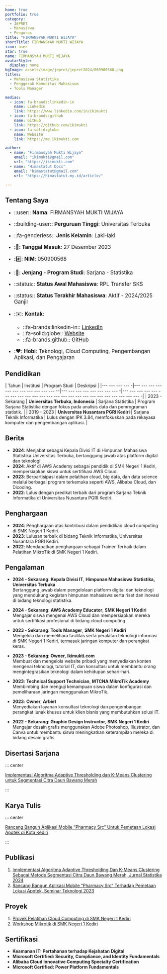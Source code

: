 ```yaml
--- 
home: true
portfolio: true
category:
  - JEPRET
  - Mahasiswa
  - Pengurus
title: "FIRMANSYAH MUKTI WIJAYA"
shortTitle: FIRMANSYAH MUKTI WIJAYA
icon: user
star: true
name: FIRMANSYAH MUKTI WIJAYA
avatarStyle:
  display: none
bgImage: assets/image/jepret/jepret2024/050900568.png
titles:
  - Mahasiswa Statistika
  - Penggerak Komunitas Mahasiswa
  - Tools Manager

medias:
  - icon: fa-brands:linkedin-in
    name: LinkedIn
    link: https://www.linkedin.com/in/ikimukti
  - icon: fa-brands:github
    name: GitHub
    link: https://github.com/ikimukti
  - icon: fa-solid:globe
    name: Website
    link: https://me.ikimukti.com

author:
  - name: "Firmansyah Mukti Wijaya"
    email: "ikimukti@gmail.com"
    url: "https://ikimukti.com"
  - name: "Himastatut Docs"
    email: "himastatut@gmail.com"
    url: "https://himastatut.my.id/article/"

--- 
```


## Tentang Saya

<div style="font-size: 1.2em">

- ::user:: **Nama**: FIRMANSYAH MUKTI WIJAYA
- ::building-user:: **Perguruan Tinggi**: Universitas Terbuka
- ::fa-genderless:: **Jenis Kelamin**: Laki-laki
- ::calendar:: **Tanggal Masuk**: 27 Desember 2023
- ::hash:: **NIM**: 050900568
- ::book:: **Jenjang - Program Studi**: Sarjana - Statistika
- ::status:: **Status Awal Mahasiswa**: RPL Transfer SKS
- ::status:: **Status Terakhir Mahasiswa**: Aktif - 2024/2025 Ganjil
- ::envelope:: **Kontak**:
  - ::fa-brands:linkedin-in:: [LinkedIn](https://www.linkedin.com/in/ikimukti)
  - ::fa-solid:globe:: [Website](https://me.ikimukti.com)
  - ::fa-brands:github:: [GitHub](https://github.com/ikimukti)

- ::heart:: **Hobi**: Teknologi, Cloud Computing, Pengembangan Aplikasi, dan Pengajaran

</div>

## Pendidikan

| Tahun       | Institusi                        | Program Studi           | Deskripsi                                                               |
|--- --- --- --- -|--- --- --- --- --- --- --- --- --- --- --- --|--- --- --- --- --- --- --- --- -|--- --- --- --- --- --- --- --- --- --- --- --- --- --- --- --- --- --- --- --- --- --- --- --- -|
| 2023 - Sekarang | **Universitas Terbuka, Indonesia** | Sarjana Statistika       | Program Sarjana Statistika dengan fokus pada analisis data dan pemrograman statistik. |
| 2019 - 2023 | **Universitas Nusantara PGRI Kediri** | Sarjana Teknik Informatika | Lulus dengan IPK 3.84, memfokuskan pada rekayasa komputer dan pengembangan aplikasi. |

## Berita
- **2024**: Menjabat sebagai Kepala Divisi IT di Himpunan Mahasiswa Statistika Universitas Terbuka, bertanggung jawab atas platform digital dan teknologi.
- **2024**: Aktif di AWS Academy sebagai pendidik di SMK Negeri 1 Kediri, mempersiapkan siswa untuk sertifikasi AWS Cloud.
- **2023**: Berpartisipasi dalam pelatihan cloud, big data, dan data science melalui berbagai program terkemuka seperti AWS, Alibaba Cloud, dan Dicoding.
- **2022**: Lulus dengan predikat terbaik dari program Sarjana Teknik Informatika di Universitas Nusantara PGRI Kediri.

## Penghargaan

- **2024**: Penghargaan atas kontribusi dalam pendidikan cloud computing di SMK Negeri 1 Kediri.
- **2023**: Lulusan terbaik di bidang Teknik Informatika, Universitas Nusantara PGRI Kediri.
- **2022**: Mendapatkan penghargaan sebagai Trainer Terbaik dalam Pelatihan MikroTik di SMK Negeri 1 Kediri.

## Pengalaman

- **2024 - Sekarang**: **Kepala Divisi IT**, **Himpunan Mahasiswa Statistika, Universitas Terbuka**  
  Bertanggung jawab dalam pengelolaan platform digital dan teknologi yang mendukung kegiatan himpunan mahasiswa serta riset dan inovasi di bidang teknologi statistika.

- **2024 - Sekarang**: **AWS Academy Educator**, **SMK Negeri 1 Kediri**  
  Mengajar siswa mengenai AWS Cloud dan mempersiapkan mereka untuk sertifikasi profesional di bidang cloud computing.
  
- **2023 - Sekarang**: **Tools Manager**, **SMK Negeri 1 Kediri**  
  Mengelola dan memelihara fasilitas serta peralatan teknologi informasi di SMK Negeri 1 Kediri, termasuk jaringan komputer dan perangkat keras.

- **2023 - Sekarang**: **Owner**, **Ikimukti.com**  
  Membuat dan mengelola website pribadi yang menyediakan konten mengenai teknologi, tutorial IT, dan konsultasi untuk membantu orang mengintegrasikan teknologi dalam kehidupan sehari-hari.

- **2023**: **Technical Support Technician**, **MTCNA MikroTik Academy**  
  Membimbing dan menguji kemampuan siswa dalam konfigurasi dan pemeliharaan jaringan menggunakan MikroTik.

- **2023**: **Owner**, **Arbiet**  
  Menyediakan layanan konsultasi teknologi dan pengembangan perangkat lunak khusus untuk klien bisnis yang membutuhkan solusi IT.

- **2022 - Sekarang**: **Graphic Design Instructor**, **SMK Negeri 1 Kediri**  
  Mengajar desain grafis menggunakan Adobe Photoshop, Illustrator, dan Canva untuk membantu siswa meningkatkan keterampilan mereka di bidang desain grafis.

## Disertasi Sarjana

::: center

[Implementasi Algoritma Adaptive Thresholding dan K-Means Clustering untuk Segmentasi Citra Daun Bawang Merah](MHS050900568.md)

:::

## Karya Tulis

::: center

[Rancang Bangun Aplikasi Mobile “Pharmacy Src” Untuk Pemetaan Lokasi Apotek di Kota Kediri](MHS050900568.md)

:::

## Publikasi

1. [Implementasi Algoritma Adaptive Thresholding Dan K-Means Clustering Sebagai Metode Segmentasi Citra Daun Bawang Merah, Jurnal Statistika 2024](https://dummy-jurnal.example.com)
2. [Rancang Bangun Aplikasi Mobile “Pharmacy Src” Terhadap Pemetaan Lokasi Apotek, Seminar Teknologi 2023](https://dummy-seminar.example.com)

## Proyek

1. [Proyek Pelatihan Cloud Computing di SMK Negeri 1 Kediri](https://dummy-proyek-cloud.example.com)
2. [Workshop Mikrotik di SMK Negeri 1 Kediri](https://dummy-workshop-mikrotik.example.com)

## Sertifikasi

- **Keamanan IT: Pertahanan terhadap Kejahatan Digital**
- **Microsoft Certified: Security, Compliance, and Identity Fundamentals**
- **Alibaba Cloud Innovative Computing Specialty Certification**
- **Microsoft Certified: Power Platform Fundamentals**
